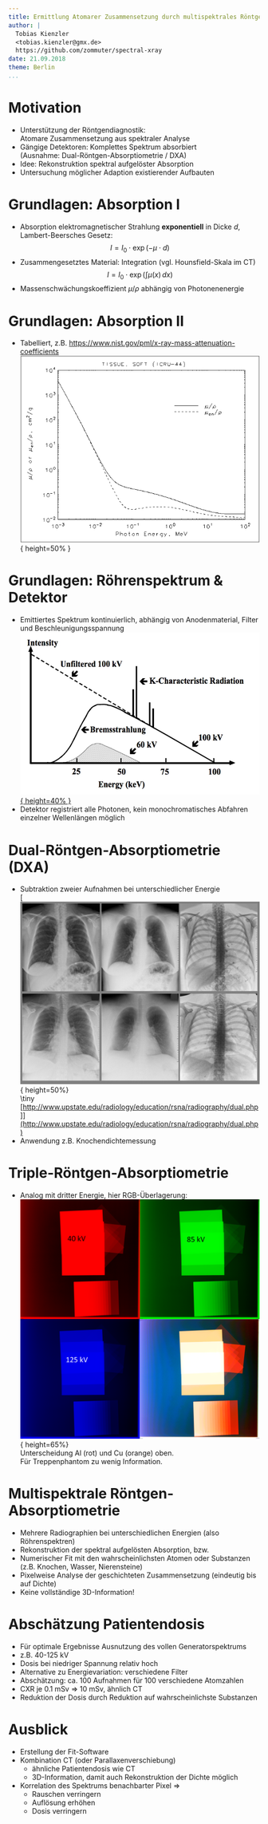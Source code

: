 ```yaml
---
title: Ermittlung Atomarer Zusammensetzung durch multispektrales Röntgen
author: |
  Tobias Kienzler  
  <tobias.kienzler@gmx.de>  
  https://github.com/zommuter/spectral-xray
date: 21.09.2018
theme: Berlin
...
```


# Motivation
- Unterstützung der Röntgendiagnostik:  
Atomare Zusammensetzung aus spektraler Analyse
- Gängige Detektoren: Komplettes Spektrum absorbiert  
(Ausnahme: Dual-Röntgen-Absorptiometrie / DXA)
- Idee: Rekonstruktion spektral aufgelöster Absorption
- Untersuchung möglicher Adaption existierender Aufbauten

# Grundlagen: Absorption I
- Absorption elektromagnetischer Strahlung **exponentiell** in Dicke $d$, Lambert-Beersches Gesetz:  
$$I = I_0\cdot\exp{\left(-\mu\cdot d\right)}$$
- Zusammengesetztes Material: Integration (vgl. Hounsfield-Skala im CT)  
$$I = I_0\cdot\exp{\left(\int \mu(x)\, dx\right)}$$
- Massenschwächungskoeffizient $\mu/\rho$ abhängig von Photonenenergie

# Grundlagen: Absorption II
- Tabelliert, z.B. <https://www.nist.gov/pml/x-ray-mass-attenuation-coefficients>  
![](murho_tissue.png){ height=50% }

# Grundlagen: Röhrenspektrum & Detektor
- Emittiertes Spektrum kontinuierlich, abhängig von Anodenmaterial, Filter und Beschleunigungsspannung  
[![](XrtSpectrum.jpg){ height=40% }](https://commons.wikimedia.org/w/index.php?curid=12711485)
- Detektor registriert alle Photonen, kein monochromatisches Abfahren einzelner Wellenlängen möglich

# Dual-Röntgen-Absorptiometrie (DXA)
- Subtraktion zweier Aufnahmen bei unterschiedlicher Energie  
[![](index_clip_image002_0010.jpg){ height=50%}  
\tiny [http://www.upstate.edu/radiology/education/rsna/radiography/dual.php]](http://www.upstate.edu/radiology/education/rsna/radiography/dual.php)
- Anwendung z.B. Knochendichtemessung

# Triple-Röntgen-Absorptiometrie
- Analog mit dritter Energie, hier RGB-Überlagerung:  
![](triple.png){ height=65%}  
Unterscheidung Al (rot) und Cu (orange) oben.  
Für Treppenphantom zu wenig Information.

# Multispektrale Röntgen-Absorptiometrie
- Mehrere Radiographien bei unterschiedlichen Energien (also Röhrenspektren)
- Rekonstruktion der spektral aufgelösten Absorption, bzw.
- Numerischer Fit mit den wahrscheinlichsten Atomen oder Substanzen (z.B. Knochen, Wasser, Nierensteine)
- Pixelweise Analyse der geschichteten Zusammensetzung (eindeutig bis auf Dichte)
- Keine vollständige 3D-Information!

# Abschätzung Patientendosis
- Für optimale Ergebnisse Ausnutzung des vollen Generatorspektrums
- z.B. 40-125 kV
- Dosis bei niedriger Spannung relativ hoch
- Alternative zu Energievariation: verschiedene Filter
- Abschätzung: ca. 100 Aufnahmen für 100 verschiedene Atomzahlen
- CXR je 0.1 mSv $\Rightarrow$ 10 mSv, ähnlich CT
- Reduktion der Dosis durch Reduktion auf wahrscheinlichste Substanzen

# Ausblick
- Erstellung der Fit-Software
- Kombination CT (oder Parallaxenverschiebung)
    - ähnliche Patientendosis wie CT
    - 3D-Information, damit auch Rekonstruktion der Dichte möglich
- Korrelation des Spektrums benachbarter Pixel $\Rightarrow$
    - Rauschen verringern
    - Auflösung erhöhen
    - Dosis verringern